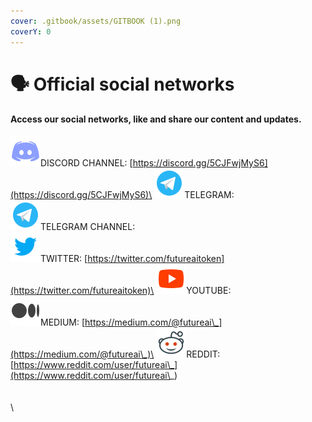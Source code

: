 ```yaml
---
cover: .gitbook/assets/GITBOOK (1).png
coverY: 0
---
```


# 🗣 Official social networks

#### Access our social networks, like and share our content and updates.

![](<.gitbook/assets/image (8).png>)DISCORD CHANNEL: [https://discord.gg/5CJFwjMyS6](https://discord.gg/5CJFwjMyS6)\
![](<.gitbook/assets/image (6).png>)TELEGRAM:\
![](.gitbook/assets/image.png)TELEGRAM CHANNEL: \
![](<.gitbook/assets/image (7).png>)TWITTER: [https://twitter.com/futureaitoken](https://twitter.com/futureaitoken)\
![](<.gitbook/assets/image (4).png>)YOUTUBE: \
![](<.gitbook/assets/image (2).png>)MEDIUM: [https://medium.com/@futureai\_](https://medium.com/@futureai\_)\
![](<.gitbook/assets/image (3).png>)REDDIT: [https://www.reddit.com/user/futureai\_](https://www.reddit.com/user/futureai\_) \
\
\
\
